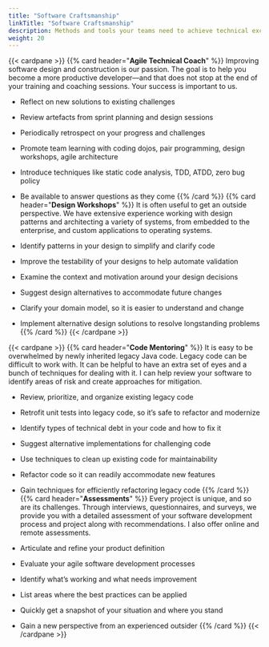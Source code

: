 ```yaml
---
title: "Software Craftsmanship"
linkTitle: "Software Craftsmanship"
description: Methods and tools your teams need to achieve technical excellence and craftsmanship how to create software products
weight: 20
---
```

{{< cardpane >}}
{{% card header="**Agile Technical Coach**" %}}
Improving software design and construction is our passion. The goal is to help you become a more productive developer—and that does not stop at the end of
your training and coaching sessions. Your success is important to us.

- Reflect on new solutions to existing challenges
- Review artefacts from sprint planning and design sessions
- Periodically retrospect on your progress and challenges
- Promote team learning with coding dojos, pair programming, design workshops, agile architecture
- Introduce techniques like static code analysis, TDD, ATDD, zero bug policy
- Be available to answer questions as they come
  {{% /card %}}
  {{% card header="**Design Workshops**" %}}
  It is often useful to get an outside perspective. We have extensive experience working with design patterns and architecting a variety of systems, from embedded to the
  enterprise, and custom applications to operating systems.

- Identify patterns in your design to simplify and clarify code
- Improve the testability of your designs to help automate validation
- Examine the context and motivation around your design decisions
- Suggest design alternatives to accommodate future changes
- Clarify your domain model, so it is easier to understand and change
- Implement alternative design solutions to resolve longstanding problems
  {{% /card %}}
  {{< /cardpane >}}

{{< cardpane >}}
{{% card header="**Code Mentoring**" %}}
It is easy to be overwhelmed by newly inherited legacy Java code.
Legacy code can be difficult to work with.
It can be helpful to have an extra set of eyes and a bunch of techniques for dealing with it.
I can help review your software to identify areas of risk and create approaches for mitigation.

- Review, prioritize, and organize existing legacy code
- Retrofit unit tests into legacy code, so it’s safe to refactor and modernize
- Identify types of technical debt in your code and how to fix it
- Suggest alternative implementations for challenging code
- Use techniques to clean up existing code for maintainability
- Refactor code so it can readily accommodate new features
- Gain techniques for efficiently refactoring legacy code
  {{% /card %}}
  {{% card header="**Assessments**" %}}
  Every project is unique, and so are its challenges.
  Through interviews, questionnaires, and surveys, we provide you with a detailed assessment of your software development process and project along with
  recommendations.
  I also offer online and remote assessments.

- Articulate and refine your product definition
- Evaluate your agile software development processes
- Identify what’s working and what needs improvement
- List areas where the best practices can be applied
- Quickly get a snapshot of your situation and where you stand
- Gain a new perspective from an experienced outsider
  {{% /card %}}
  {{< /cardpane >}}
